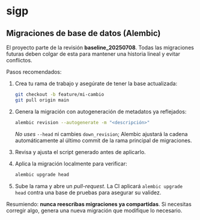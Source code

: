 # sigp

## Migraciones de base de datos (Alembic)

El proyecto parte de la revisión **baseline_20250708**.  Todas las migraciones
futuras deben colgar de esta para mantener una historia lineal y evitar
conflictos.

Pasos recomendados:

1. Crea tu rama de trabajo y asegúrate de tener la base actualizada:

   ```bash
   git checkout -b feature/mi-cambio
   git pull origin main
   ```

2. Genera la migración con autogeneración de metadatos ya reflejados:

   ```bash
   alembic revision --autogenerate -m "<descripción>"
   ```

   *No uses* `--head` ni cambies `down_revision`; Alembic ajustará la cadena
   automáticamente al último commit de la rama principal de migraciones.

3. Revisa y ajusta el script generado antes de aplicarlo.

4. Aplica la migración localmente para verificar:

   ```bash
   alembic upgrade head
   ```

5. Sube la rama y abre un *pull-request*.  La CI aplicará `alembic upgrade head`
   contra una base de pruebas para asegurar su validez.

Resumiendo: **nunca reescribas migraciones ya compartidas**.  Si necesitas
corregir algo, genera una nueva migración que modifique lo necesario.